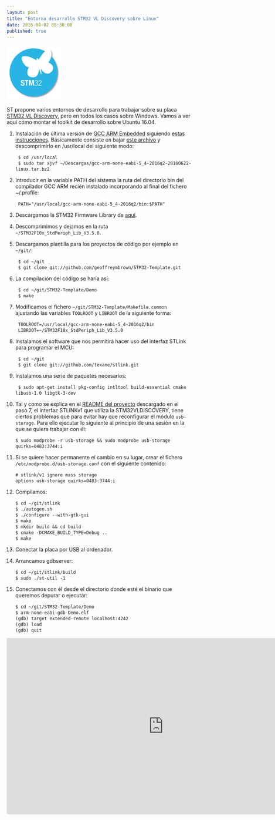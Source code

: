 ```yaml
---
layout: post
title: "Entorno desarrollo STM32 VL Discovery sobre Linux"
date: 2016-08-02 08:30:00
published: true
---
```


![PiGRRL-2](/images/posts/stm32.png)

ST propone varios entornos de desarrollo para trabajar sobre su placa [STM32 VL Discovery](http://www.st.com/content/st_com/en/products/evaluation-tools/product-evaluation-tools/mcu-eval-tools/stm32-mcu-eval-tools/stm32-mcu-discovery-kits/stm32vldiscovery.html), pero en todos los casos sobre Windows. Vamos a ver aquí cómo montar el toolkit de desarrollo sobre Ubuntu 16.04.

1. Instalación de última versión de [GCC ARM Embedded](https://launchpad.net/gcc-arm-embedded) siguiendo [estas instrucciones](http://gnuarmeclipse.livius.net/blog/toolchain-install/#GNULinux). Básicamente consiste en bajar [este archivo](https://launchpad.net/gcc-arm-embedded/5.0/5-2016-q2-update/+download/gcc-arm-none-eabi-5_4-2016q2-20160622-linux.tar.bz2) y descomprimirlo en /usr/local del siguiente modo:

        $ cd /usr/local
        $ sudo tar xjvf ~/Descargas/gcc-arm-none-eabi-5_4-2016q2-20160622-linux.tar.bz2

2. Introducir en la variable PATH del sistema la ruta del directorio bin del compilador GCC ARM recién instalado incorporando al final del fichero ~/.profile:

        PATH="/usr/local/gcc-arm-none-eabi-5_4-2016q2/bin:$PATH"

3. Descargamos la STM32 Firmware Library de [aquí](https://my.st.com/content/my_st_com/en/products/embedded-software/mcus-embedded-software/stm32-embedded-software/stm32-standard-peripheral-libraries/stsw-stm32054.license%3d1469811720442.html).

4. Descomprimimos y dejamos en la ruta `~/STM32F10x_StdPeriph_Lib_V3.5.0`.

5. Descargamos plantilla para los proyectos de código por ejemplo en `~/git/`:

        $ cd ~/git
        $ git clone git://github.com/geoffreymbrown/STM32-Template.git

6. La compilación del código se haría así:

        $ cd ~/git/STM32-Template/Demo
        $ make

7. Modificamos el fichero `~/git/STM32-Template/Makefile.common` ajustando las variables `TOOLROOT` y `LIBROOT` de la siguiente forma:

        TOOLROOT=/usr/local/gcc-arm-none-eabi-5_4-2016q2/bin
        LIBROOT=~/STM32F10x_StdPeriph_Lib_V3.5.0

8. Instalamos el software que nos permitirá hacer uso del interfaz STLink para programar el MCU:

        $ cd ~/git
        $ git clone git://github.com/texane/stlink.git

9. Instalamos una serie de paquetes necesarios:

        $ sudo apt-get install pkg-config intltool build-essential cmake libusb-1.0 libgtk-3-dev

10. Tal y como se explica en el [README del proyecto](https://github.com/texane/stlink) descargado en el paso 7, el interfaz STLINKv1 que utiliza la STM32VLDISCOVERY, tiene ciertos problemas que para evitar hay que reconfigurar el módulo `usb-storage`. Para ello ejecutar lo siguiente al principio de una sesión en la que se quiera trabajar con él:

        $ sudo modprobe -r usb-storage && sudo modprobe usb-storage quirks=0483:3744:i

11. Si se quiere hacer permanente el cambio en su lugar, crear el fichero `/etc/modprobe.d/usb-storage.conf` con el siguiente contenido:

        # stlink/v1 ignore mass storage
        options usb-storage quirks=0483:3744:i

12. Compilamos:

        $ cd ~/git/stlink
        $ ./autogen.sh
        $ ./configure --with-gtk-gui
        $ make
        $ mkdir build && cd build
        $ cmake -DCMAKE_BUILD_TYPE=Debug ..
        $ make

13. Conectar la placa por USB al ordenador.

14. Arrancamos gdbserver:

        $ cd ~/git/stlink/build
        $ sudo ./st-util -1

15. Conectamos con él desde el directorio donde esté el binario que queremos depurar o ejecutar:

        $ cd ~/git/STM32-Template/Demo
        $ arm-none-eabi-gdb Demo.elf
        (gdb) target extended-remote localhost:4242
        (gdb) load
        (gdb) quit

<iframe width="854" height="480" src="https://www.youtube.com/embed/P1yi9i1A8K4" frameborder="0" allowfullscreen></iframe>
